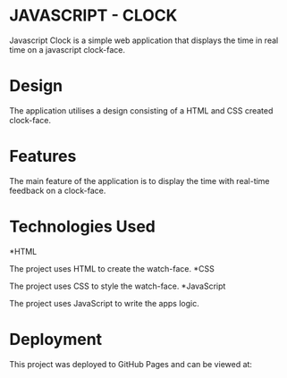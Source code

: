 # JAVASCRIPT - CLOCK
Javascript Clock is a simple web application that displays the time in real time on a javascript clock-face.

# Design
The application utilises a design consisting of a HTML and CSS created clock-face.

# Features
The main feature of the application is to display the time with real-time feedback on a clock-face.

# Technologies Used
*HTML

The project uses HTML to create the watch-face.
*CSS

The project uses CSS to style the watch-face.
*JavaScript

The project uses JavaScript to write the apps logic.

# Deployment
This project was deployed to GitHub Pages and can be viewed at:
